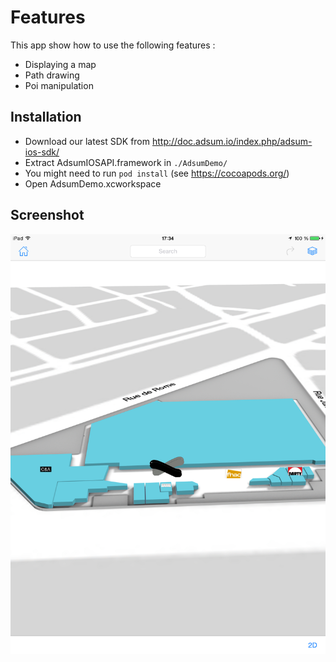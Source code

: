 
# Features 

This app show how to use the following features :

* Displaying a map
* Path drawing
* Poi manipulation

## Installation

* Download our latest SDK from http://doc.adsum.io/index.php/adsum-ios-sdk/
* Extract AdsumIOSAPI.framework in ```./AdsumDemo/```
* You might need to run ```pod install``` (see https://cocoapods.org/)
* Open AdsumDemo.xcworkspace

## Screenshot

![alt test](./screenshot.png?raw=true)